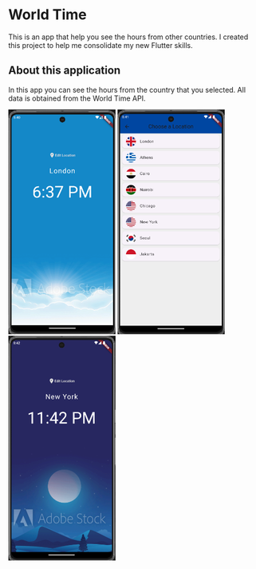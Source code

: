 # World Time

This is an app that help you see the hours from other countries. I created this project to help me consolidate my new Flutter skills.

## About this application

In this app you can see the hours from the country that you selected. All data is obtained from the World Time API.

<div style="flex-direction:row;">
  <img src="readMe_Photos/london_day.png" height="450" width="215">
  <img src="readMe_Photos/choose_location.png" height="450" width="215">
  <img src="readMe_Photos/newYork_night.png" height="450" width="215">
</div>
